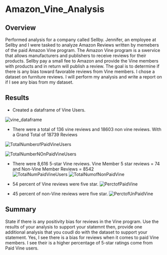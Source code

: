 # Amazon_Vine_Analysis

## Overview 
Performed analysis for a company called Sellby. Jennifer, an employee at Sellby and I were tasked to analyze Amazon Reviews written by memebers of the paid Amazon Vine program. The Amazon Vine program is a swervice that allows manufacturers and publishers to receive reviews for their products. Sellby pay a small fee to Amazon and provide the Vine members with products and in return will publish a review. The goal is to determine if there is any bias toward favorable reviews from Vine members. I chose a dataset on furniture reviews. I will perform my analysis and write a report on if I see any bias from my dataset.  

## Results

* Created a dataframe of Vine Users. 

![vine_dataframe](https://user-images.githubusercontent.com/94208810/157161387-efc9cf7d-e855-4af0-b92f-821f6d0d1154.png)


* There were a total of 136 vine reviews and 18603 non vine reviews. With a Grand Total of 18739 Reviews

![TotalNumberofPaidVineUsers](https://user-images.githubusercontent.com/94208810/157161858-d27311ec-ab53-4e24-81c9-80e6e6efd68a.png)

![TotalNumberNOnPaidVineUsers](https://user-images.githubusercontent.com/94208810/157161889-a52719cd-ea9a-4091-b93d-85fca8f906c4.png)


* There were  8,616 5-star Vine reviews. Vine Member 5 star reviews =  74 and Non-Vine Member Reviews = 8542  
![TotalNumPaidVineUsers](https://user-images.githubusercontent.com/94208810/157161344-624504ae-fafa-433b-8ed4-2d3be8b20b1b.png)
![TotalNumofNonPaidVine](https://user-images.githubusercontent.com/94208810/157161229-42faf396-7a33-4a09-a2f3-eac82d08f232.png)

* 54 percent of Vine reviews were five star.
![PerctofPaidVine](https://user-images.githubusercontent.com/94208810/157161455-0ddf06ab-6ad7-464d-a517-d9a0eee41c75.png)

* 45 percent of non-Vine reviews were five star.
![PerctofUnPaidVine](https://user-images.githubusercontent.com/94208810/157161478-0ad16a36-21c9-45cc-bbb1-c3f859343772.png)


## Summary
State if there is any positivity bias for reviews in the Vine program. Use the results of your analysis to support your statemnt then, provide one additional analysis that you coudl do with the dataset to support your statement. 
Yes, I see there is a bias for reviews when it comes to paid Vine members. I see their is a higher percentage of 5-star ratings come from Paid Vine users. 


